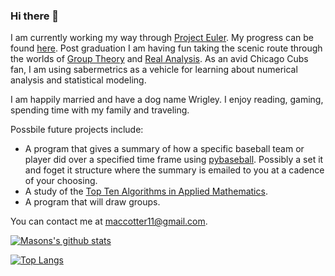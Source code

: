 ### Hi there 👋

I am currently working my way through [Project Euler](https://projecteuler.net/). My progress can be found [here](https://github.com/MCotter92/Project-Euler). Post graduation I am having fun taking the scenic route through the worlds of [Group Theory](https://en.wikipedia.org/wiki/Group_theory) and [Real Analysis](https://en.wikipedia.org/wiki/Real_analysis#:~:text=Real%20analysis%20is%20an%20area,form%20the%20extended%20real%20line.). As an avid Chicago Cubs fan, I am using sabermetrics as a vehicle for learning about numerical analysis and statistical modeling. 

I am happily married and have a dog name Wrigley. I enjoy reading, gaming, spending time with my family and traveling.

Possbile future projects include: 
* A program that gives a summary of how a specific baseball team or player did over a specified time frame using [pybaseball](https://github.com/jldbc/pybaseball). Possibly a set it and foget it structure where the summary is emailed to you at a cadence of your choosing. 
* A study of the [Top Ten Algorithms in Applied Mathematics](https://nhigham.com/2016/03/29/the-top-10-algorithms-in-applied-mathematics/).
* A program that will draw groups.


You can contact me at maccotter11@gmail.com.

[![Masons's github stats](https://github-readme-stats.vercel.app/api?username=MCotter92&count_private=true&show_icons=true&theme=radical&hide_rank=false)](https://github.com/MCotter92/github-readme-stats)

[![Top Langs](https://github-readme-stats.vercel.app/api/top-langs/?username=MCotter92)](https://github.com/MCotter92/github-readme-stats)
